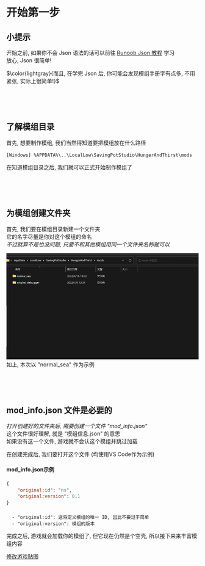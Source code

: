 开始第一步
=================
小提示
-----
开始之前, 如果你不会 Json 语法的话可以前往 [Runoob Json 教程](https://www.runoob.com/json/json-tutorial.html) 学习  
放心, Json 很简单!  

$\color{lightgray}{而且, 在学完 Json 后, 你可能会发现模组手册字有点多, 不用紧张, 实际上很简单!}$

<br>
<br>
<br>

了解模组目录
-------------
首先, 想要制作模组, 我们当然得知道要把模组放在什么路径  

```
[Windows] %APPDATA%\..\LocalLow\SavingPotStudio\HungerAndThirst\mods
```

 在知道模组目录之后, 我们就可以正式开始制作模组了

<br>
<br>
<br>

为模组创建文件夹
------------------  
  
首先, 我们要在模组目录新建一个文件夹  
它的名字尽量是你对这个模组的命名  
*不过就算不是也没问题, 只要不和其他模组用同一个文件夹名称就可以*

![模组路径示例](https://github.com/SavingPot/Game-Mod-Manual/blob/main/Pictures/How%20To%20Start/how_to_start_mod_path.png "模组路径示例")  
如上, 本次以 "normal_sea" 作为示例  
  
  
<br>
<br>
<br>

mod_info.json 文件是必要的
-----------------  
  
*打开创建好的文件夹后, 需要创建一个文件 "mod_info.json"*  
这个文件很好理解, 就是 "模组信息.json" 的意思  
如果没有这一个文件, 游戏就不会认这个模组并跳过加载  

在创建完成后, 我们要打开这个文件   (均使用VS Code作为示例)

#### mod_info.json示例
```json
{
    "original:id": "ns",
    "original:version": 0.1
}
```

####
```
  - "original:id": 这将定义模组的唯一 ID, 因此不要过于简单
  - "original:version": 模组的版本
```
  
完成之后, 游戏就会加载你的模组了, 但它现在仍然是个空壳, 所以接下来来丰富模组内容
  
[修改游戏贴图](https://github.com/SavingPot/Game-Mod-Manual/blob/main/Change%20Game%20Textures.md)  
